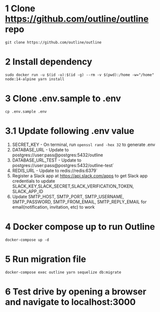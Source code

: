 # 1 Clone https://github.com/outline/outline repo

```
git clone https://github.com/outline/outline
```

# 2 Install dependency

```
sudo docker run -u $(id -u):$(id -g) --rm -v $(pwd):/home -w="/home" node:14-alpine yarn install
```

# 3 Clone .env.sample to .env

```
cp .env.sample .env
```

# 3.1 Update following .env value

1. SECRET_KEY - On terminal, run `openssl rand -hex 32` to generate .env
2. DATABASE_URL - Update to postgres://user:pass@postgres:5432/outline
3. DATABASE_URL_TEST - Update to postgres://user:pass@postgres:5432/outline-test`
4. REDIS_URL - Update to redis://redis:6379`
5. Register a Slack app at https://api.slack.com/apps to get Slack app credentials to update SLACK_KEY,SLACK_SECRET,SLACK_VERIFICATION_TOKEN, SLACK_APP_ID
6. Update SMTP_HOST, SMTP_PORT, SMTP_USERNAME, SMTP_PASSWORD, SMTP_FROM_EMAIL, SMTP_REPLY_EMAIL for email(notification, invitation, etc) to work

# 4 Docker compose up to run Outline

```
docker-compose up -d
```

# 5 Run migration file

```
docker-compose exec outline yarn sequelize db:migrate
```

# 6 Test drive by opening a browser and navigate to localhost:3000